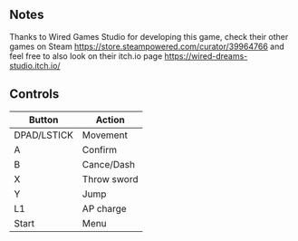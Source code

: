 ## Notes

Thanks to Wired Games Studio for developing this game, check their other games on Steam https://store.steampowered.com/curator/39964766 and feel free to also look on their itch.io page https://wired-dreams-studio.itch.io/

## Controls

| Button | Action |
|--|--| 
|DPAD/LSTICK|Movement|
|A|Confirm|
|B|Cance/Dash|
|X|Throw sword|
|Y|Jump|
|L1|AP charge|
|Start|Menu|


